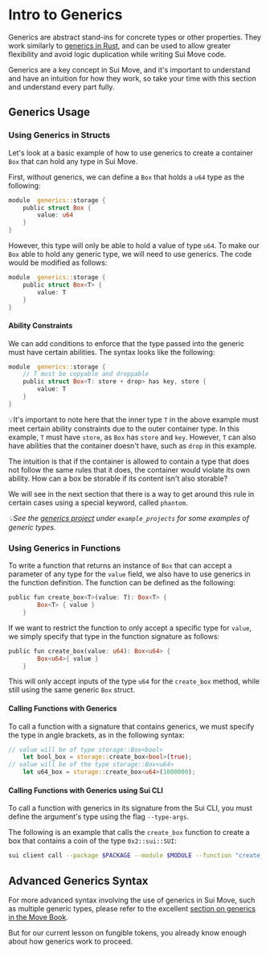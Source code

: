 # Intro to Generics

Generics are abstract stand-ins for concrete types or other properties. They work similarly to [generics in Rust](https://doc.rust-lang.org/stable/book/ch10-00-generics.html), and can be used to allow greater flexibility and avoid logic duplication while writing Sui Move code.

Generics are a key concept in Sui Move, and it's important to understand and have an intuition for how they work, so take your time with this section and understand every part fully. 

## Generics Usage

### Using Generics in Structs

Let's look at a basic example of how to use generics to create a container `Box` that can hold any type in Sui Move.

First, without generics, we can define a `Box` that holds a `u64` type as the following:

```rust
module  generics::storage {
    public struct Box {
        value: u64
    }
}
```

However, this type will only be able to hold a value of type `u64`. To make our `Box` able to hold any generic type, we will need to use generics. The code would be modified as follows:

```rust
module  generics::storage {
    public struct Box<T> {
        value: T
    }
}
```

#### Ability Constraints

We can add conditions to enforce that the type passed into the generic must have certain abilities. The syntax looks like the following:

```rust
module  generics::storage {
    // T must be copyable and droppable 
    public struct Box<T: store + drop> has key, store {
        value: T
    }
}
```

💡It's important to note here that the inner type `T` in the above example must meet certain ability constraints due to the outer container type. In this example, `T` must have `store`, as `Box` has `store` and `key`. However, `T` can also have abilities that the container doesn't have, such as `drop` in this example.

The intuition is that if the container is allowed to contain a type that does not follow the same rules that it does, the container would violate its own ability. How can a box be storable if its content isn't also storable?

We will see in the next section that there is a way to get around this rule in certain cases using a special keyword, called `phantom`. 

*💡See the [generics project](../example_projects/generics/) under `example_projects` for some examples of generic types.*

### Using Generics in Functions

To write a function that returns an instance of `Box` that can accept a parameter of any type for the `value` field, we also have to use generics in the function definition. The function can be defined as the following:

```rust
public fun create_box<T>(value: T): Box<T> {
        Box<T> { value }
    }
```

If we want to restrict the function to only accept a specific type for `value`, we simply specify that type in the function signature as follows:

```rust
public fun create_box(value: u64): Box<u64> {
        Box<u64>{ value }
    }
```

This will only accept inputs of the type `u64` for the `create_box` method, while still using the same generic `Box` struct. 

#### Calling Functions with Generics

To call a function with a signature that contains generics, we must specify the type in angle brackets, as in the following syntax:

```rust
// value will be of type storage::Box<bool>
    let bool_box = storage::create_box<bool>(true);
// value will be of the type storage::Box<u64>
    let u64_box = storage::create_box<u64>(1000000);
```

#### Calling Functions with Generics using Sui CLI

To call a function with generics in its signature from the Sui CLI, you must define the argument's type using the flag `--type-args`.

The following is an example that calls the `create_box` function to create a box that contains a coin of the type `0x2::sui::SUI`:

```bash
sui client call --package $PACKAGE --module $MODULE --function "create_box" --args $OBJECT_ID --type-args 0x2::sui::SUI
```

## Advanced Generics Syntax

For more advanced syntax involving the use of generics in Sui Move, such as multiple generic types, please refer to the excellent [section on generics in the Move Book](https://move-book.com/advanced-topics/understanding-generics.html). 

But for our current lesson on fungible tokens, you already know enough about how generics work to proceed. 
